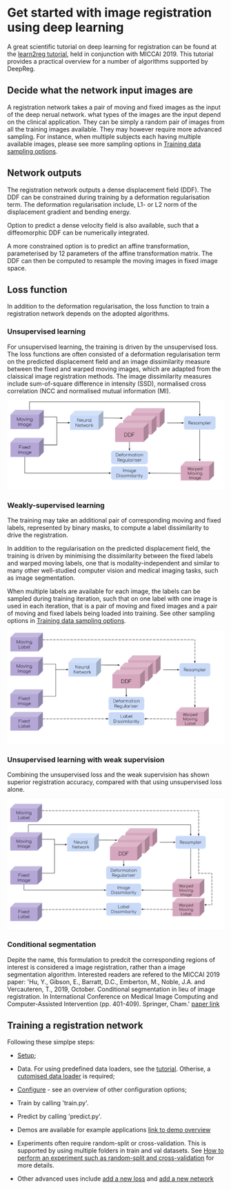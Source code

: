# Get started with image registration using deep learning

A great scientific tutorial on deep learning for registration can be found at the [learn2reg tutorial](https://learn2reg.github.io/), held in conjunction with MICCAI 2019. This tutorial provides a practical overview for a number of algorithms supported by DeepReg.

## Decide what the network input images are

A registration network takes a pair of moving and fixed images as the input of the deep nerual network. what types of the images are the input depend on the clinical application. They can be simply a random pair of images from all the training images available. They may however require more advanced sampling. For instance, when multiple subjects each having multiple available images, please see more sampling options in [Training data sampling options](./sampling.md).

## Network outputs

The registration network outputs a dense displacement field (DDF). The DDF can be constrained during training by a deformation regularisation term. The deformation regularisation include, L1- or L2 norm of the displacement gradient and bending energy.

Option to predict a dense velocity field is also available, such that a diffeomorphic DDF can be numerically integrated.

A more constrained option is to predict an affine transformation, parameterised by 12 parameters of the affine transformation matrix. The DDF can then be computed to resample the moving images in fixed image space.

## Loss function

In addition to the deformation regularisation, the loss function to train a registration network depends on the adopted algorithms.

### Unsupervised learning

For unsupervised learning, the training is driven by the unsupervised loss. The loss functions are often consisted of a deformation regularisation term on the predicted displacement field and an image dissimilarity measure between the fixed and warped moving images, which are adapted from the claissical image registration methods. The image dissimilarity measures include sum-of-square difference in intensity (SSD), normalised cross correlation (NCC and normalised mutual information (MI).

<img src="./media/deepreg-tutorial-unsupervised.svg" alt="" title="unsupervised" width="600" />

### Weakly-supervised learning

The training may take an additional pair of corresponding moving and fixed labels, represented by binary masks, to compute a label dissimilarity to drive the registration.

In addition to the regularisation on the predicted displacement field, the training is driven by minimising the dissimilarity between the fixed labels and warped moving labels, one that is modality-independent and similar to many other well-studied computer vision and medical imaging tasks, such as image segmentation.

When multiple labels are available for each image, the labels can be sampled during training iteration, such that on one label with one image is used in each iteration, that is a pair of moving and fixed images and a pair of moving and fixed labels being loaded into training. See other sampling options in [Training data sampling options](./sampling.md).

<img src="./media/deepreg-tutorial-weakly.svg" alt="" title="weakly" width="600" />

### Unsupervised learning with weak supervision

Combining the unsupervised loss and the weak supervision has shown superior registration accuracy, compared with that using unsupervised loss alone.

<img src="./media/deepreg-tutorial-combined.svg" alt="" title="combined" width="600" />

### Conditional segmentation

Depite the name, this formulation to predcit the corresponding regions of interest is considered a image registration, rather than a image segmentation algorithm. Interested readers are refered to the MICCAI 2019 paper:
'Hu, Y., Gibson, E., Barratt, D.C., Emberton, M., Noble, J.A. and Vercauteren, T., 2019, October. Conditional segmentation in lieu of image registration. In International Conference on Medical Image Computing and Computer-Assisted Intervention (pp. 401-409). Springer, Cham.'
[paper link](https://arxiv.org/abs/1907.00438)

## Training a registration network

Following these simplpe steps:

- [Setup](./setup.md);

- Data. For using predefined data loaders, see the [tutorial](./predefined_loader.md). Otherise, a [cutomised data loader](./add_loader.md) is required;

- [Configure](./configuration.md) - see an overview of other configuration options;

- Train by calling 'train.py'.

- Predict by calling 'predict.py'.

- Demos are available for example applications [link to demo overview](./demo.md)

- Experiments often require random-split or cross-validation. This is supported by using multiple folders in train and val datasets. See [How to perform an experiment such as random-split and cross-validation](/experiment.md) for more details.

- Other advanced uses include [add a new loss](./add_loss.md) and [add a new network](./add_network.md)
